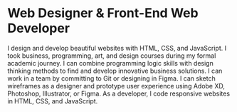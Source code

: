 # Web Designer & Front-End Web Developer

I design and develop beautiful websites with HTML, CSS, and JavaScript. I took business, programming, art, and design courses during my formal academic journey. I can combine programming logic skills with design thinking methods to find and develop innovative business solutions. I can work in a team by committing to Git or designing in Figma. I can sketch wireframes as a designer and prototype user experience using Adobe XD, Photoshop, Illustrator, or Figma. As a developer, I code responsive websites in HTML, CSS, and JavaScript.
